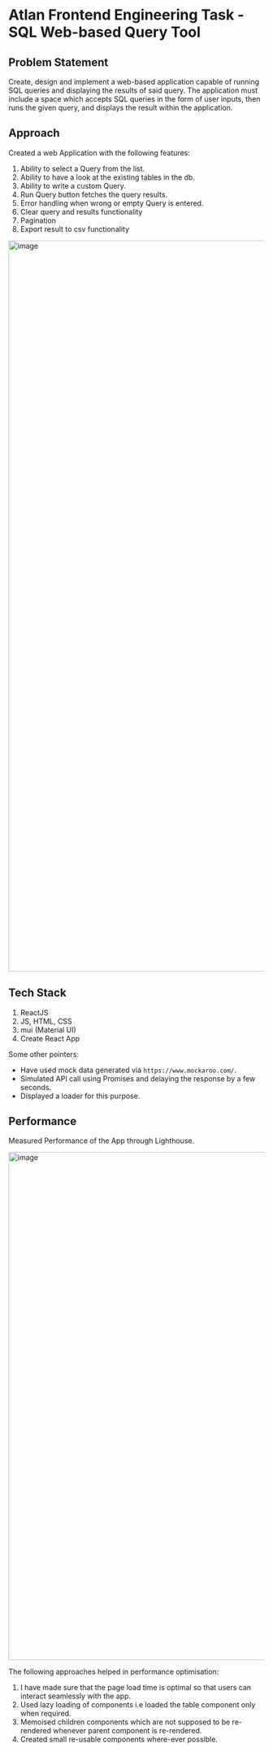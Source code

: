 # Atlan Frontend Engineering Task - SQL Web-based Query Tool

## Problem Statement
Create, design and implement a web-based application capable of running SQL queries and displaying the results of said query. The application must include a space which accepts SQL queries in the form of user inputs, then runs the given query, and displays the result within the application.

## Approach
Created a web Application with the following features:
1. Ability to select a Query from the list.
2. Ability to have a look at the existing tables in the db.
3. Ability to write a custom Query.
4. Run Query button fetches the query results.
5. Error handling when wrong or empty Query is entered.
6. Clear query and results functionality
7. Pagination
8. Export result to csv functionality
   
<img width="1439" alt="image" src="https://github.com/rachita18144/sql-query-tool-ui/assets/41795536/e1938086-ab51-4d8b-8709-d553e40d22ee">


## Tech Stack
1. ReactJS
2. JS, HTML, CSS
3. mui (Material UI)
4. Create React App

Some other pointers:
- Have used mock data generated via `https://www.mockaroo.com/`.
- Simulated API call using Promises and delaying the response by a few seconds.
- Displayed a loader for this purpose.

## Performance
Measured Performance of the App through Lighthouse.

<img width="1000" alt="image" src="https://github.com/rachita18144/sql-query-tool-ui/assets/41795536/00c9d5fe-5eb4-4314-9048-224817ee6f1d">

The following approaches helped in performance optimisation:
1. I have made sure that the page load time is optimal so that users can interact seamlessly with the app.
2. Used lazy loading of components i.e loaded the table component only when required.
3. Memoised children components which are not supposed to be re-rendered whenever parent component is re-rendered.
4. Created small re-usable components where-ever possible.





